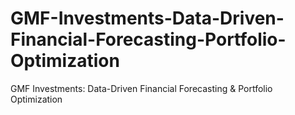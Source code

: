 # GMF-Investments-Data-Driven-Financial-Forecasting-Portfolio-Optimization
GMF Investments: Data-Driven Financial Forecasting &amp; Portfolio Optimization

